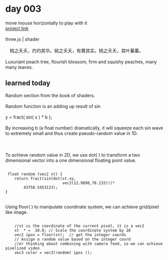 # day 003
move mouse horizontally to play with it
<br />
[project link](http://caiyuli.com/projects/xDaysOfMaking/d003/)
 <br />
 <br />
three.js | shader
 <br />
 <br />
　桃之夭夭，灼灼其华。桃之夭夭，有蕡其实。桃之夭夭，其叶蓁蓁。
 <br />
 <br />
 Luxuriant peach tree, flourish blossom, firm and squishy peaches, many many leaves.

## learned today
Random section from the book of shaders.
 <br />
 <br />
 Random function is an adding up result of sin
 <br />
  <br />
 y = fract( sin( x ) * b );
 <br />
  <br />
 By increasing b (a float number) dramatically, it will squeeze each sin wave to extremely small and thus create pseudo-random value in 1D.
 <br />
  <br />
  <br />
  <br />
 To achieve random value in 2D, we use dot( ) to transform a two dimensional vector into a one dimensional floating point value.
 <br />

 <pre><code>
 float random (vec2 st) {
    return fract(sin(dot(st.xy,
                         vec2(12.9898,78.233)))*
        43758.5453123);
}
</code></pre>

 <br />
Using floor( ) to manipulate coordinate system, we can achieve grid/pixel like image.
 <br />
 <pre><code>
    //st is the coordinate of the current pixel, it is a vec2
    st  * =  10.0; // Scale the coordinate system by 10
    vec2 ipos = floor(st);  // get the integer coords
    // Assign a random value based on the integer coord
    //or thinking about combining with camera feed, so we can achieve pixelized video
    vec3 color = vec3(random( ipos ));
</code></pre>
